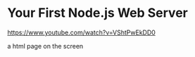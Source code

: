 # Your First Node.js Web Server
https://www.youtube.com/watch?v=VShtPwEkDD0

a html page on the screen